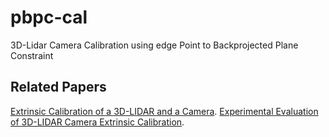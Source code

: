 # pbpc-cal
3D-Lidar Camera Calibration using  edge Point to Backprojected Plane Constraint

## Related Papers
[Extrinsic Calibration of a 3D-LIDAR and a Camera](https://arxiv.org/abs/2003.01213).
[Experimental Evaluation of 3D-LIDAR Camera Extrinsic Calibration](https://arxiv.org/abs/2007.01959).
